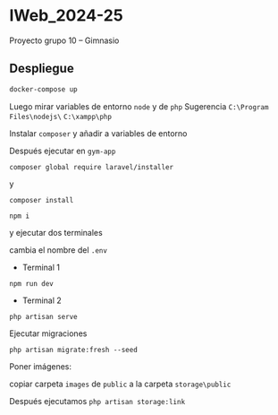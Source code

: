 # IWeb_2024-25
Proyecto grupo 10 – Gimnasio

## Despliegue
```bash
docker-compose up
```

Luego mirar variables de entorno `node` y de `php`
Sugerencia
`C:\Program Files\nodejs\`
`C:\xampp\php`


Instalar `composer` y añadir a variables de entorno

Después ejecutar en `gym-app`

```
composer global require laravel/installer
```

y 

```
composer install
```

```
npm i
```

y ejecutar dos terminales 

cambia el nombre del `.env`

- Terminal 1
```
npm run dev
```

- Terminal 2
```
php artisan serve
```

Ejecutar migraciones
```
php artisan migrate:fresh --seed
```

Poner imágenes:

copiar carpeta `images` de `public` a la carpeta `storage\public`

Después ejecutamos 
`php artisan storage:link`




